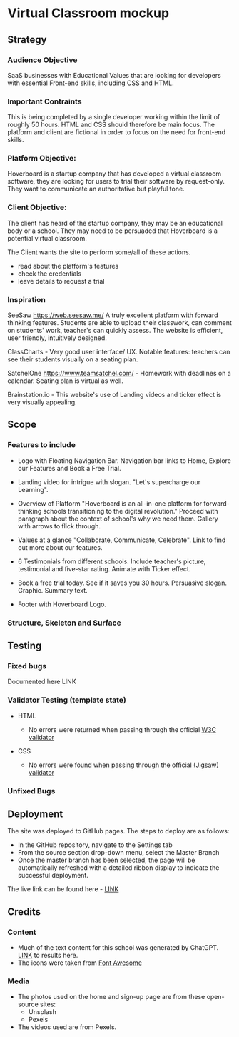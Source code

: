 # Virtual Classroom mockup
## Strategy 
### Audience Objective
SaaS businesses with Educational Values that are looking for developers with essential Front-end skills, including CSS and HTML.

### Important Contraints
This is being completed by a single developer working within the limit of roughly 50 hours. HTML and CSS should therefore be main focus. The platform and client are fictional in order to focus on the need for front-end skills.

### Platform Objective: 
Hoverboard is a startup company that has developed a virtual classroom software, they are looking for users to trial their software by request-only. They want to communicate an authoritative but playful tone.  

### Client Objective: 
The client has heard of the startup company, they may be an educational body or a school. They may need to be persuaded that Hoverboard is a potential virtual classroom.

The Client wants the site to perform some/all of these actions.
- read about the platform's features
- check the credentials
- leave details to request a trial

### Inspiration
SeeSaw https://web.seesaw.me/ A truly excellent platform with forward thinking features. Students are able to upload their classwork, can comment on students' work, teacher's can quickly assess. The website is efficient, user friendly, intuitively designed.

ClassCharts - Very good user interface/ UX. Notable features: teachers can see their students visually on a seating plan.

SatchelOne https://www.teamsatchel.com/ - Homework with deadlines on a calendar. Seating plan is virtual as well.

Brainstation.io - This website's use of Landing videos and ticker effect is very visually appealing.

## Scope
### Features to include
- Logo with Floating Navigation Bar. Navigation bar links to Home, Explore our Features and Book a Free Trial.

- Landing video for intrigue with slogan. "Let's supercharge our Learning".

- Overview of Platform "Hoverboard is an all-in-one platform for forward-thinking schools transitioning to the digital revolution." Proceed with paragraph about the context of school's why we need them. Gallery with arrows to flick through.

- Values at a glance "Collaborate, Communicate, Celebrate". Link to find out more about our features.

- 6 Testimonials from different schools. Include teacher's picture, testimonial and five-star rating. Animate with Ticker effect.

- Book a free trial today. See if it saves you 30 hours. Persuasive slogan. Graphic. Summary text.

- Footer with Hoverboard Logo.

### Structure, Skeleton and Surface


## Testing
### Fixed bugs
Documented here LINK

### Validator Testing (template state)

- HTML
  - No errors were returned when passing through the official [W3C validator](LINK)

- CSS
  - No errors were found when passing through the official [(Jigsaw) validator](LINK)

### Unfixed Bugs

## Deployment

The site was deployed to GitHub pages. The steps to deploy are as follows:

- In the GitHub repository, navigate to the Settings tab
- From the source section drop-down menu, select the Master Branch
- Once the master branch has been selected, the page will be automatically refreshed with a detailed ribbon display to indicate the successful deployment.

The live link can be found here - [LINK](LINK)

## Credits

### Content

- Much of the text content for this school was generated by ChatGPT. [LINK](LINK) to results here.
- The icons were taken from [Font Awesome](https://fontawesome.com/)

### Media

- The photos used on the home and sign-up page are from these open-source sites:
  - Unsplash
  - Pexels
- The videos used are from Pexels.
